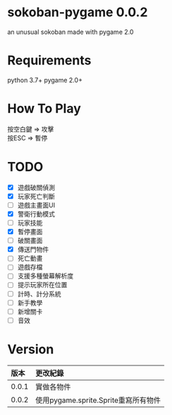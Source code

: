 # sokoban-pygame 0.0.2
an unusual sokoban made with pygame 2.0

# Requirements
python 3.7+
pygame 2.0+

# How To Play
按空白鍵 => 攻擊  
按ESC => 暫停  

# TODO
- [X] 遊戲破關偵測  
- [X] 玩家死亡判斷  
- [ ] 遊戲主畫面UI  
- [X] 警衛行動模式  
- [ ] 玩家技能  
- [X] 暫停畫面  
- [ ] 破關畫面  
- [X] 傳送門物件  
- [ ] 死亡動畫  
- [ ] 遊戲存檔  
- [ ] 支援多種螢幕解析度  
- [ ] 提示玩家所在位置  
- [ ] 計時、計分系統  
- [ ] 新手教學  
- [ ] 新增關卡  
- [ ] 音效

# Version
| 版本 | 更改紀錄 |
| :--- | :----- |
0.0.1 | 實做各物件  
0.0.2 | 使用pygame.sprite.Sprite重寫所有物件
